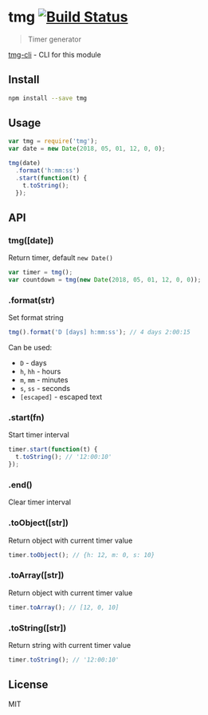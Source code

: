 # tmg [![Build Status][travis-image]][travis-url]

  > Timer generator

  [tmg-cli][tmg-cli] - CLI for this module

## Install

```sh
npm install --save tmg
```

## Usage

```js
var tmg = require('tmg');
var date = new Date(2018, 05, 01, 12, 0, 0);

tmg(date)
  .format('h:mm:ss')
  .start(function(t) {
    t.toString();
  });
```

## API

### tmg([date])

  Return timer, default `new Date()`

```js
var timer = tmg();
var countdown = tmg(new Date(2018, 05, 01, 12, 0, 0));
```

### .format(str)

  Set format string

```js
tmg().format('D [days] h:mm:ss'); // 4 days 2:00:15
```

  Can be used:

  * `D` - days
  * `h`, `hh` - hours
  * `m`, `mm` - minutes
  * `s`, `ss` - seconds
  * `[escaped]` - escaped text

### .start(fn)

  Start timer interval

```js
timer.start(function(t) {
  t.toString(); // '12:00:10'
});
```

### .end()

  Clear timer interval

### .toObject([str])

  Return object with current timer value

```js
timer.toObject(); // {h: 12, m: 0, s: 10}
```

### .toArray([str])

  Return object with current timer value

```js
timer.toArray(); // [12, 0, 10]
```

### .toString([str])

  Return string with current timer value

```js
timer.toString(); // '12:00:10'
```

## License

  MIT

[travis-url]: https://travis-ci.org/andrepolischuk/tmg
[travis-image]: https://travis-ci.org/andrepolischuk/tmg.svg?branch=master

[tmg-cli]: https://github.com/andrepolischuk/tmg-cli
